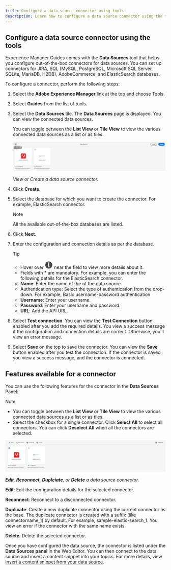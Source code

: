 ```yaml
---
title: Configure a data source connector using tools
description: Learn how to configure a data source connector using the tools. 
---
```


## Configure a data source connector using the tools

Experience Manager Guides comes with the **Data Sources** tool that helps you configure out-of-the-box connectors for data sources. You can set up connectors for JIRA, SQL (MySQL, PostgreSQL, Microsoft SQL Server, SQLite, MariaDB, H2DB), AdobeCommerce, and ElasticSearch databases.

To configure a connector, perform the following steps:

1. Select the **Adobe Experience Manager** link at the top and choose Tools. 
1. Select **Guides** from the list of tools.
1. Select the **Data Sources** tile. The **Data Sources** page is displayed. You can view the connected data sources.

    You can toggle between the **List View** or **Tile View** to view the various connected data sources as a list or as tiles. 

    <img src="./assets/data-sources-create-window.png" alt= "data sources listed on the data sources page" width="800">

    *View or Create a data source connector.*
1. Click **Create**.
1. Select the database for which you want to create the connector. For example, ElasticSearch connector. 
    >[!NOTE] 
    >
    >All the available out-of-the-box databases are listed.

1. Click **Next**. 
1. Enter the configuration and connection details as per the database. 

    >[!Tip]
    >* Hover over <img src="./assets/info-details.svg" alt= "info icon" width="25"> near the field to view more details about it.
    > * Fields with * are mandatory. For example, you can enter the following details for the ElasticSearch connector.

    * **Name**: Enter the name of the of the data source.
    * Authentication type: Select the type of authentication from the drop-down. For example, Basic username-password authentication
    * **Username**: Enter your username.
    * **Password**: Enter your username and password. 
    * **URL**: Add the API URL.	

1. Select **Test connection**. You can view the **Test Connection** button enabled after you add the required details.
You view a success message if the configuration and connection details are correct. Otherwise, you'll view an error message. 

1. Select **Save** on the top to save the connector. You can view the **Save** button enabled after you test the connection.
If the connector is saved, you view a success message, and the connector is connected. 

## Features available for a connector

You can use the following features for the connector in the **Data Sources** Panel:

> [!NOTE]
>
> * You can toggle between the **List View** or **Tile View**  to view the various connected data sources as a list or as tiles. 
> * Select the checkbox for a single connector. Click **Select All** to select all connectors. You can click **Deselect All** when all the connectors are selected. 
 
 <img src="./assets/data-sources-features.png" alt= "features of the data sources on the data sources page" width="800">
 
 ***Edit**, **Reconnect**, **Duplciate**, or **Delete** a data source connector.*

**Edit**: Edit the configuration details for the selected connector.

**Reconnect**: Reconnect to a disconnected connector.

**Duplicate**: Create a new duplicate connector using the current connector as the base. The duplicate connector is created with a suffix (like connectorname_1) by default. For example, sample-elastic-search_1. 
You view an error if the connector with the same name exists.

**Delete**: Delete the selected connector.

Once you have configured the data source, the connector is listed under the **Data Sources panel** in the Web Editor. You can then connect to the data source and insert a content snippet into your topics. For more details, view [Insert a content snippet from your data source](../user-guide/web-editor-content-snippet.md).

 



